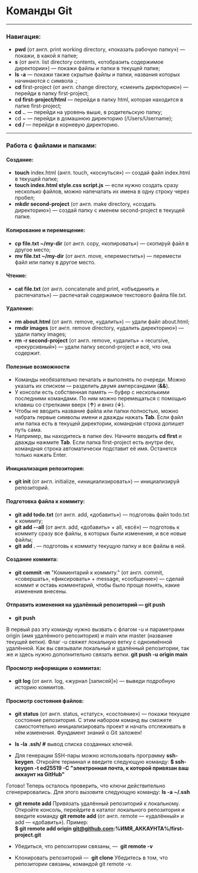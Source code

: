 # Команды Git  
---  
### Навигация:
  * **pwd** (от англ. print working directory, «показать рабочую папку») — покажи, в какой я папке;
  * **s** (от англ. list directory contents, «отобразить содержимое директории») — покажи файлы и папки в текущей папке;
  * **ls -a** — покажи также скрытые файлы и папки, названия которых начинаются с символа .;
  * **cd** first-project (от англ. change directory, «сменить директорию») — перейди в папку first-project;
  * **cd first-project/html** — перейди в папку html, которая находится в папке first-project;
  * **cd ..** — перейди на уровень выше, в родительскую папку;
  * cd ~  — перейди в домашнюю директорию (/Users/Username);
  * **cd /** — перейди в корневую директорию.  

---  
### Работа с файлами и папками:  

#### Создание:  
  * **touch** index.html (англ. touch, «коснуться») — создай файл index.html в текущей папке;
  * **touch index.html style.css script.js** — если нужно создать сразу несколько файлов, можно напечатать их имена в одну строку через пробел;
  * **mkdir second-project** (от англ. make directory, «создать директорию») — создай папку с именем second-project в текущей папке.  

#### Копирование и перемещение:  

  * **cp file.txt ~/my-dir** (от англ. copy, «копировать») — скопируй файл в другое место;
  * **mv file.txt ~/my-dir** (от англ. move, «переместить») — перемести файл или папку в другое место.  

#### Чтение:  
* **cat file.txt** (от англ. concatenate and print, «объединить и распечатать») — распечатай содержимое текстового файла file.txt.

#### Удаление:
* **rm about.html** (от англ. remove, «удалить») — удали файл about.html;
* **rmdir images** (от англ. remove directory, «удалить директорию») — удали папку images;
* **rm -r second-project** (от англ. remove, «удалить» + recursive, «рекурсивный») — удали папку second-project и всё, что она содержит.

#### Полезные возможности
* Команды необязательно печатать и выполнять по очереди. Можно указать их списком — разделить двумя амперсандами (**&&**).
* У консоли есть собственная память — буфер с несколькими последними командами. По ним можно перемещаться с помощью клавиш со стрелками вверх (**↑**) и вниз (**↓**).
* Чтобы не вводить название файла или папки полностью, можно набрать первые символы имени и дважды нажать **Tab**. Если файл или папка есть в текущей директории, командная строка допишет путь сама.
* Например, вы находитесь в папке dev. Начните вводить **cd first** и дважды нажмите **Tab**. Если папка first-project есть внутри dev, командная строка автоматически подставит её имя. Останется только нажать Enter.

#### Инициализация репозитория:
* **git init** (от англ. initialize, «инициализировать») — инициализируй репозиторий.

#### Подготовка файла к коммиту:
* **git add todo.txt** (от англ. add, «добавить») — подготовь файл todo.txt к коммиту;
* **git add --all** (от англ. add, «добавить» + all, «всё») — подготовь к коммиту сразу все файлы, в которых были изменения, и все новые файлы;
* **git add .** — подготовь к коммиту текущую папку и все файлы в ней.

#### Создание коммита:
* **git commit -m** "Комментарий к коммиту." (от англ. commit, «совершать», «фиксировать» + message, «сообщение») — сделай коммит и оставь комментарий, чтобы было проще понять, какие изменения внесены. 

#### Отправить изменения на удалённый репозиторий — git push
* **git push**

В первый раз эту команду нужно вызвать с флагом -u и параметрами origin (имя удалённого репозитория) и main или master (название текущей ветки). Флаг -u свяжет локальную ветку с одноимённой удалённой. Как вы связывали локальный и удалённый репозитории, так же и здесь нужно дополнительно связать ветки.
**git push -u origin main** 


#### Просмотр информации о коммитах:
* **git log** (от англ. log, «журнал [записей]») — выведи подробную историю коммитов.

#### Просмотр состояния файлов:
* **git status** (от англ. status, «статус», «состояние») — покажи текущее состояние репозитория.
С этим набором команд вы сможете самостоятельно инициализировать проект и начать отслеживать в нём изменения. Фундамент знаний о Git заложен!

* **ls -la .ssh/ #** вывод списка созданных ключей.

* Для генерации SSH-пары можно использовать программу **ssh-keygen**. Откройте терминал и введите следующую команду:
  **$ ssh-keygen -t ed25519 -C "электронная почта, к которой привязан ваш аккаунт на GitHub"**

Готово! Теперь осталось проверить, что ключи действительно сгенерировались. Для этого вызовите следующую команду:
  **ls -a ~/.ssh**

* **git remote add** Привязать удалённый репозиторий к локальному.
Откройте консоль, перейдите в каталог локального репозитория и введите команду  **git remote add** (от англ. remote — «удалённый» и add — «добавить»).
Пример:  
 **$ git remote add origin git@github.com:%ИМЯ_АККАУНТА%/first-project.git**

* Убедиться, что репозитории связаны, —  **git remote -v**

* Клонировать репозиторий —  **git clone**
Убедитесь в том, что репозитории связаны, командой git remote -v.
